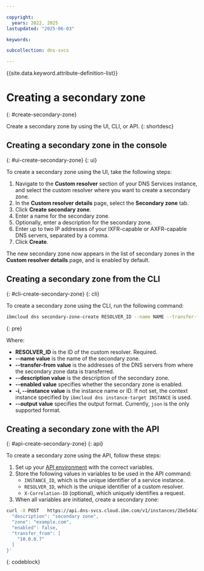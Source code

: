 ```yaml
---

copyright:
  years: 2022, 2025
lastupdated: "2025-06-03"

keywords:

subcollection: dns-svcs

---
```


{{site.data.keyword.attribute-definition-list}}

# Creating a secondary zone
{: #create-secondary-zone}

Create a secondary zone by using the UI, CLI, or API.
{: shortdesc}

## Creating a secondary zone in the console
{: #ui-create-secondary-zone}
{: ui}

To create a secondary zone using the UI, take the following steps:

1. Navigate to the **Custom resolver** section of your DNS Services instance, and select the custom resolver where you want to create a secondary zone.
1. In the **Custom resolver details** page, select the **Secondary zone** tab.
1. Click **Create secondary zone**.
1. Enter a name for the secondary zone.
1. Optionally, enter a description for the secondary zone.
1. Enter up to two IP addresses of your IXFR-capable or AXFR-capable DNS servers, separated by a comma.
1. Click **Create**.

The new secondary zone now appears in the list of secondary zones in the **Custom resolver details** page, and is enabled by default.

## Creating a secondary zone from the CLI
{: #cli-create-secondary-zone}
{: cli}

To create a secondary zone using the CLI, run the following command:

```sh
ibmcloud dns secondary-zone-create RESOLVER_ID --name NAME --transfer-from ADDRESS1,ADDRESS2 [--description DESCRIPTION] [--enabled true|false] [-i, --instance INSTANCE] [--output FORMAT]
```
{: pre}

Where:

* **RESOLVER_ID** is the ID of the custom resolver. Required.
* **--name value** is the name of the secondary zone.
* **--transfer-from value** is the addresses of the DNS servers from where the secondary zone data is transferred.
* **--description value** is the description of the secondary zone.
* **--enabled value** specifies whether the secondary zone is enabled.
* **-i, --instance value** is the instance name or ID. If not set, the context instance specified by `ibmcloud dns instance-target INSTANCE` is used.
* **--output value** specifies the output format. Currently, `json` is the only supported format.

## Creating a secondary zone with the API
{: #api-create-secondary-zone}
{: api}

To create a secondary zone using the API, follow these steps:

1. Set up your [API environment](/apidocs/dns-svcs#authentication) with the correct variables.
1. Store the following values in variables to be used in the API command:
    * `INSTANCE_ID`, which is the unique identifier of a service instance.
    * `RESOLVER_ID`, which is the unique identifier of a custom resolver.
    * `X-Correlation-ID` (optional), which uniquely identifies a request.
1. When all variables are initiated, create a secondary zone:

```sh
curl -X POST   https://api.dns-svcs.cloud.ibm.com/v1/instances/2be5d4a7-78f0-4c62-a957-41dc15342777/custom_resolvers/ddbe7a53-7971-46dc-b021-420335c31562/secondary_zones   -H 'Content-Type: application/json'   -H 'Authorization: Bearer xxxxxx'   -d '{
  "description": "secondary zone",
  "zone": "example.com",
  "enabled": false,
  "transfer_from": [
    "10.0.0.7"
  ]
}'
```
{: codeblock}
